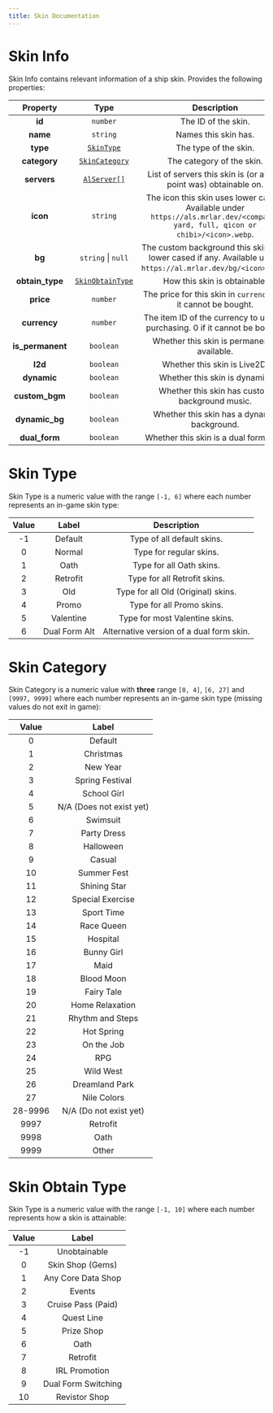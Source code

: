 ```yaml
---
title: Skin Documentation
---
```


# Skin Info

Skin Info contains relevant information of a ship skin. Provides the following properties:

|     Property     |                  Type                  |                                                           Description                                                           |
| :--------------: | :------------------------------------: | :-----------------------------------------------------------------------------------------------------------------------------: |
|      **id**      |                `number`                |                                                       The ID of the skin.                                                       |
|     **name**     |                `string`                |                                                      Names this skin has.                                                       |
|     **type**     |        [`SkinType`](#skin-type)        |                                                      The type of the skin.                                                      |
|   **category**   |    [`SkinCategory`](#skin-category)    |                                                    The category of the skin.                                                    |
|   **servers**    | [`AlServer[]`](../common.md#al-server) |                                List of servers this skin is (or at any point was) obtainable on.                                |
|     **icon**     |                `string`                | The icon this skin uses lower cased. Available under `https://als.mrlar.dev/<compact, yard, full, qicon or chibi>/<icon>.webp`. |
|      **bg**      |           `string` \| `null`           |       The custom background this skin uses lower cased if any.    Available under `https://al.mrlar.dev/bg/<icon>.webp`.        |
| **obtain_type**  | [`SkinObtainType`](#skin-obtain-type)  |                                                  How this skin is obtainable.                                                   |
|    **price**     |                `number`                |                                The price for this skin in `currency`. 0 if it cannot be bought.                                 |
|   **currency**   |                `number`                |                          The item ID of the currency to use for purchasing. 0 if it cannot be bought.                           |
| **is_permanent** |               `boolean`                |                                           Whether this skin is permanently available.                                           |
|     **l2d**      |               `boolean`                |                                                  Whether this skin is Live2D.                                                   |
|   **dynamic**    |               `boolean`                |                                                  Whether this skin is dynamic.                                                  |
|  **custom_bgm**  |               `boolean`                |                                         Whether this skin has custom background music.                                          |
|  **dynamic_bg**  |               `boolean`                |                                           Whether this skin has a dynamic background.                                           |
|  **dual_form**   |               `boolean`                |                                             Whether this skin is a dual form skin.                                              |

# Skin Type

Skin Type is a numeric value with the range `[-1, 6]` where each number represents an in-game skin
type:

| Value |     Label     |               Description                |
| :---: | :-----------: | :--------------------------------------: |
|  -1   |    Default    |        Type of all default skins.        |
|   0   |    Normal     |         Type for regular skins.          |
|   1   |     Oath      |         Type for all Oath skins.         |
|   2   |   Retrofit    |       Type for all Retrofit skins.       |
|   3   |      Old      |    Type for all Old (Original) skins.    |
|   4   |     Promo     |        Type for all Promo skins.         |
|   5   |   Valentine   |      Type for most Valentine skins.      |
|   6   | Dual Form Alt | Alternative version of a dual form skin. |

# Skin Category

Skin Category is a numeric value with **three** range `[0, 4]`, `[6, 27]` and `[9997, 9999]` where 
each number represents an in-game skin type (missing values do not exit in game):

|  Value  |          Label           |
| :-----: | :----------------------: |
|    0    |         Default          |
|    1    |        Christmas         |
|    2    |         New Year         |
|    3    |     Spring Festival      |
|    4    |       School Girl        |
|    5    | N/A (Does not exist yet) |
|    6    |         Swimsuit         |
|    7    |       Party Dress        |
|    8    |        Halloween         |
|    9    |          Casual          |
|   10    |       Summer Fest        |
|   11    |       Shining Star       |
|   12    |     Special Exercise     |
|   13    |        Sport Time        |
|   14    |        Race Queen        |
|   15    |         Hospital         |
|   16    |        Bunny Girl        |
|   17    |           Maid           |
|   18    |        Blood Moon        |
|   19    |        Fairy Tale        |
|   20    |     Home Relaxation      |
|   21    |     Rhythm and Steps     |
|   22    |        Hot Spring        |
|   23    |        On the Job        |
|   24    |           RPG            |
|   25    |        Wild West         |
|   26    |      Dreamland Park      |
|   27    |       Nile Colors        |
| 28-9996 |  N/A (Do not exist yet)  |
|  9997   |         Retrofit         |
|  9998   |           Oath           |
|  9999   |          Other           |

# Skin Obtain Type

Skin Type is a numeric value with the range `[-1, 10]` where each number represents how a skin
is attainable:

| Value |        Label        |
| :---: | :-----------------: |
|  -1   |    Unobtainable     |
|   0   |  Skin Shop (Gems)   |
|   1   | Any Core Data Shop  |
|   2   |       Events        |
|   3   | Cruise Pass (Paid)  |
|   4   |     Quest Line      |
|   5   |     Prize Shop      |
|   6   |        Oath         |
|   7   |      Retrofit       |
|   8   |    IRL Promotion    |
|   9   | Dual Form Switching |
|  10   |    Revistor Shop    |